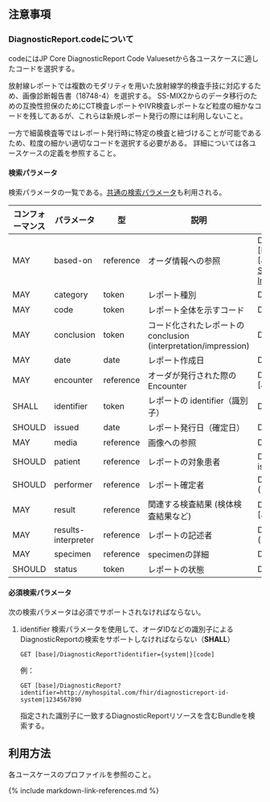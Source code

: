 ## 注意事項

### DiagnosticReport.codeについて

codeにはJP Core DiagnosticReport Code Valuesetから各ユースケースに適したコードを選択する。

放射線レポートでは複数のモダリティを用いた放射線学的検査手技に対応するため、画像診断報告書（18748-4）を選択する。
SS-MIX2からのデータ移行のための互換性担保のためにCT検査レポートやIVR検査レポートなど粒度の細かなコードを残してあるが、これらは新規レポート発行の際には利用しないこと。

一方で細菌検査等ではレポート発行時に特定の検査と紐づけることが可能であるため、粒度の細かい適切なコードを選択する必要がある。
詳細については各ユースケースの定義を参照すること。

#### 検索パラメータ

検索パラメータの一覧である。[共通の検索パラメータ](https://hl7.org/fhir/R4/search.html#all)も利用される。

| コンフォーマンス | パラメータ | 型 | 説明 | 表現型 |
| --- | --- | --- | --- | --- |
| MAY | based-on | reference | オーダ情報への参照 | DiagnosticReport.basedOn ([CarePlan](https://www.hl7.org/fhir/R4/careplan.html), [MedicationRequet][JP_MedicationRequest], [NutritionOrder](https://www.hl7.org/fhir/R4/nutritionorder.html), [ServiceRequest](https://hl7.org/fhir/R4/servicerequest.html), [ImuunizationRecommendation](https://www.hl7.org/fhir/R4/immunizationrecommendation.html) |
| MAY | category | token | レポート種別 | DiagnosticReport.category ([ValueSet](https://hl7.org/fhir/R4/valueset-diagnostic-service-sections.html)) |
| MAY | code | token | レポート全体を示すコード | DiagnosticReport.code |
| MAY | conclusion | token | コード化されたレポートの conclusion (interpretation/impression) | DiagnosticReport.conclusionCode |
| MAY | date | date | レポート作成日 | DiagnosticReport.effectiveDate |
| MAY | encounter | reference | オーダが発行された際の Encounter | DiagnosticReport.encounter ([Encounter][JP_Encounter]) |
| SHALL | identifier | token | レポートの identifier（識別子） | DiagnosticReport.identifier |
| SHOULD | issued | date | レポート発行日（確定日） | DiagnosticReport.issued |
| MAY | media | reference | 画像への参照 | DiagnosticReport.media.link ([Media](https://www.hl7.org/fhir/R4/media.html)) |
| SHOULD | patient | reference | レポートの対象患者 | DiagnosticReport.subject.where(resolve() is Patient) ([Patient][JP_Patient]) |
| SHOULD | performer | reference | レポート確定者 | DiagnosticReport.performer ([Practitioner][JP_Practitioner]) |
| MAY | result | reference | 関連する検査結果 (検体検査結果など) | DiagnosticReport.result ([Observation][JP_Observation_LabResult])|
| MAY | results-interpreter | reference | レポートの記述者 | DiagnosticReport.resultsInterpreter ([Practitioner][JP_Practitioner]) |
| MAY | specimen | reference | specimenの詳細 | DiagnosticReport.Specimen ([specimen](https://www.hl7.org/fhir/R4/specimen.html))|
| SHOULD | status | token | レポートの状態 | DiagnosticReport.status |

#### 必須検索パラメータ

次の検索パラメータは必須でサポートされなければならない。

1. identifier 検索パラメータを使用して、オーダIDなどの識別子によるDiagnosticReportの検索をサポートしなければならない（**SHALL**）

   ```
   GET [base]/DiagnosticReport?identifier={system|}[code]
   ```

   例：

   ```
   GET [base]/DiagnosticReport?identifier=http://myhospital.com/fhir/diagnosticreport-id-system|1234567890
   ```

   指定された識別子に一致するDiagnosticReportリソースを含むBundleを検索する。
## 利用方法

各ユースケースのプロファイルを参照のこと。

{% include markdown-link-references.md %}